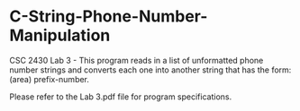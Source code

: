 # C-String-Phone-Number-Manipulation
CSC 2430 Lab 3 - This program reads in a list of unformatted phone number strings and converts each one into another string that has the form: (area) prefix-number.

Please refer to the Lab 3.pdf file for program specifications.
